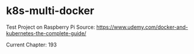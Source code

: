# k8s-multi-docker
Test Project on Raspberry Pi
Source: https://www.udemy.com/docker-and-kubernetes-the-complete-guide/

Current Chapter: 193
